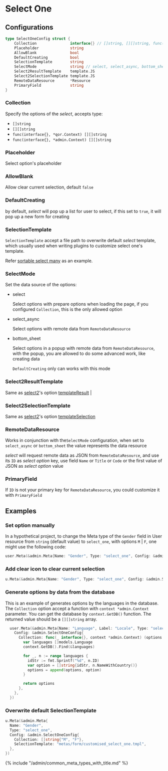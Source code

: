 # Select One

## Configurations

```go
type SelectOneConfig struct {
	Collection               interface{} // []string, [][]string, func(interface{}, *qor.Context) [][]string, func(interface{}, *admin.Context) [][]string
	Placeholder              string
	AllowBlank               bool
	DefaultCreating          bool
	SelectionTemplate        string
	SelectMode               string // select, select_async, bottom_sheet
	Select2ResultTemplate    template.JS
	Select2SelectionTemplate template.JS
	RemoteDataResource       *Resource
	PrimaryField             string
}
```

### Collection

Specify the options of the *select*, accepts type:

* `[]string`
* `[][]string`
* `func(interface{}, *qor.Context) [][]string`
* `func(interface{}, *admin.Context) [][]string`

### Placeholder

Select option's placeholder

### AllowBlank

Allow clear current selection, default `false`

### DefaultCreating

by default, *select* will pop up a list for user to select, if this set to `true`, it will pop up a new form for creating

### SelectionTemplate

`SelectionTemplate` accept a file path to overwrite default *select* template, which usually used when writing plugins to customize select one's template.

Refer [sortable select many](https://github.com/pauradev/sorting/blob/master/sortable_collection.go#L111) as an example.

### SelectMode

Set the data source of the options:

* select

  Select options with prepare options when loading the page, if you configured `Collection`, this is the only allowed option

* select_async

  Select options with remote data from `RemoteDataResource`

* bottom_sheet

  Select options in a popup with remote data from `RemoteDataResource`, with the popup, you are allowed to do some advanced work, like creating data

  `DefaultCreating` only can works with this mode

### Select2ResultTemplate

Same as [select2](https://select2.github.io)'s option [templateResult](https://select2.github.io/options.html#can-i-change-how-the-placeholder-looks) |

### Select2SelectionTemplate

Same as [select2](https://select2.github.io)'s option [templateSelection](https://select2.github.io/options.html#templateSelection)

### RemoteDataResource

Works in conjunction with the`SelectMode` configuration, when set to `select_async` or `bottom_sheet` the value represents the data resource

*select* will request remote data as JSON from `RemoteDataResource`, and use its `ID` as *select option* key, use field `Name` or `Title` or `Code` or the first value of JSON as *select option* value

### PrimaryField

If `ID` is not your primary key for `RemoteDataResource`, you could customize it with `PrimaryField`

## Examples

### Set option manually

In a hypothetical project, to change the Meta type of the `Gender` field in User resource from `string` (default value) to `select_one`, with options `M` | `F`, one might use the following code:

```go
user.Meta(&admin.Meta{Name: "Gender", Type: "select_one", Config: &admin.SelectOneConfig{Collection: []string{"M", "F"}}})
```

### Add clear icon to clear current selection

```go
u.Meta(&admin.Meta{Name: "Gender", Type: "select_one", Config: &admin.SelectOneConfig{Collection: []string{"M", "F"}, AllowBlank: true}})
```

### Generate options by data from the database

This is an example of generates options by the languages in the database. The `Collection` option accept a function with `context *admin.Context` parameter. You can get the database by `context.GetDB()` function. The returned value should be a `[][]string` array.

```go
  user.Meta(&admin.Meta{Name: "Language", Label: "Locale", Type: "select_one",
    Config: &admin.SelectOneConfig{
      Collection: func(_ interface{}, context *admin.Context) (options [][]string) {
        var languages []models.Language
        context.GetDB().Find(&languages)

        for _, n := range languages {
          idStr := fmt.Sprintf("%d", n.ID)
          var option = []string{idStr, n.NameWithCountry()}
          options = append(options, option)
        }

        return options
      },
    },
  })
```

### Overwrite default SelectionTemplate

```go
u.Meta(&admin.Meta{
  Name: "Gender",
  Type: "select_one",
  Config: &admin.SelectOneConfig{
    Collection: []string{"M", "F"},
    SelectionTemplate: "metas/form/customised_select_one.tmpl",
  },
})
```

{% include "/admin/common_meta_types_with_title.md" %}
